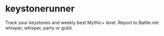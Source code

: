 # keystonerunner
Track your keystones and weekly best Mythic+ level. Report to Battle.net whisper, whisper, party or guild.
